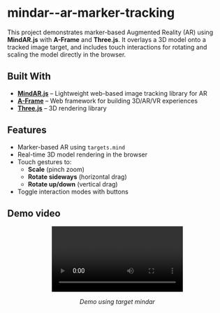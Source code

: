 # mindar--ar-marker-tracking


This project demonstrates marker-based Augmented Reality (AR) using **MindAR.js** with **A-Frame** and **Three.js**. It overlays a 3D model onto a tracked image target, and includes touch interactions for rotating and scaling the model directly in the browser.

##  Built With

- **[MindAR.js](https://hiukim.github.io/mind-ar-js-doc/)** – Lightweight web-based image tracking library for AR
- **[A-Frame](https://aframe.io/)** – Web framework for building 3D/AR/VR experiences
- **[Three.js](https://threejs.org/)** – 3D rendering library

## Features

- Marker-based AR using `targets.mind`
- Real-time 3D model rendering in the browser
- Touch gestures to:
  - **Scale** (pinch zoom)
  - **Rotate sideways** (horizontal drag)
  - **Rotate up/down** (vertical drag)
- Toggle interaction modes with buttons
## Demo video

<div align="center">
  <video controls>
    <source src="https://github.com/Mragankk/mindar--ar-marker-tracking/blob/main/mindar_video.mp4" type="video/mp4">
    Your browser does not support the video tag.
  </video>
  <p><i>Demo using target mindar </i></p>
</div>
